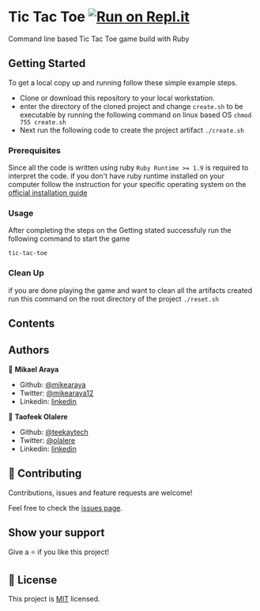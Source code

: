 # Tic Tac Toe [![Run on Repl.it](https://repl.it/badge/github/Mikearaya/tic-tac-toe)](https://repl.it/github/Mikearaya/tic-tac-toe)

Command line based Tic Tac Toe game build with Ruby

## Getting Started

To get a local copy up and running follow these simple example steps.

- Clone or download this repository to your local workstation.
- enter the directory of the cloned project and change `create.sh` to be executable by running the following command on linux based OS
  `chmod 755 create.sh`
- Next run the following code to create the project artifact
  `./create.sh`

### Prerequisites

Since all the code is written using ruby `Ruby Runtime >= 1.9` is required to interpret the code. if you don't have ruby runtime installed on your computer
follow the instruction for your specific operating system on the [official installation guide](https://www.ruby-lang.org/en/documentation/installation/)

### Usage

After completing the steps on the Getting stated successfuly run the following command to start the game

`tic-tac-toe`

### Clean Up

if you are done playing the game and want to clean all the artifacts created run this command on the root directory of the project
`./reset.sh`

## Contents

## Authors

👤 **Mikael Araya**

- Github: [@mikearaya](https://github.com/mikearaya)
- Twitter: [@mikearaya12](https://twitter.com/mikearaya12)
- Linkedin: [linkedin](https://linkedin.com/in/mikael-araya)

👤 **Taofeek Olalere**

- Github: [@teekaytech](https://github.com/teekaytech)
- Twitter: [@olalere](https://twitter.com/ola_lere)
- Linkedin: [linkedin](https://linkedin.com/in/teekaytech)

## 🤝 Contributing

Contributions, issues and feature requests are welcome!

Feel free to check the [issues page](issues/).

## Show your support

Give a ⭐️ if you like this project!

## 📝 License

This project is [MIT](lic.url) licensed.
